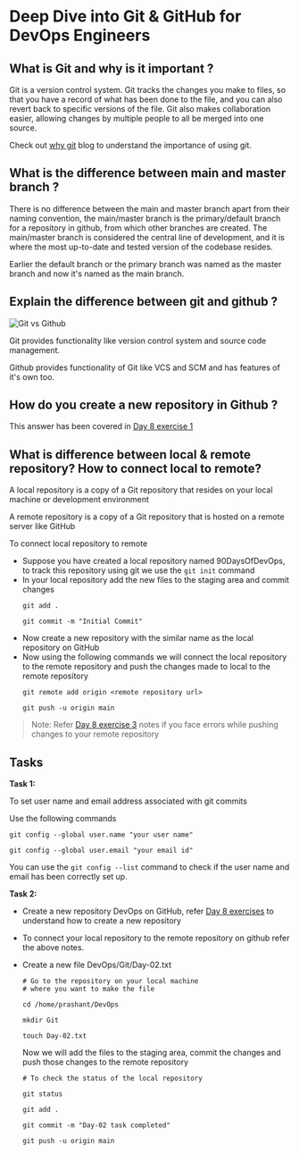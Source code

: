 # Deep Dive into Git & GitHub for DevOps Engineers

## What is Git and why is it important ?

Git is a version control system. Git tracks the changes you make to files, so that you have a record of what has been done to the file, and you can also revert back to specific versions of the file. Git also makes collaboration easier, allowing changes by multiple people to all be merged into one source. 

Check out [why git](https://www.atlassian.com/git/tutorials/why-git) blog to understand the importance of using git.


## What is the difference between main and master branch ?

There is no difference between the main and master branch apart from their naming convention, the main/master branch is the primary/default branch for a repository in github, from which other branches are created. The main/master branch is considered the central line of development, and it is where the most up-to-date and tested version of the codebase resides.

Earlier the default branch or the primary branch was named as the master branch and now it's named as the main branch.

## Explain the difference between git and github ?

![Git vs Github](https://pbs.twimg.com/media/FgonU5LaAAECmzp.jpg)


Git provides functionality like version control system and source code management.

Github provides functionality of Git like VCS and SCM and has features of it's own too.


## How do you create a new repository in Github ?

This answer has been covered in [Day 8 exercise 1](https://github.com/NegiPrashant33/90DaysOfDevOps/blob/main/day08/answers.md#exercises) 

## What is difference between local & remote repository? How to connect local to remote? 

A local repository is a copy of a Git repository that resides on your local machine or development environment

A remote repository is a copy of a Git repository that is hosted on a remote server like GitHub


To connect local repository to remote 

- Suppose you have created a local repository named 90DaysOfDevOps, to track this repository using git we use the `git init` command
- In your local repository add the new files to the staging area and commit changes
    ```
    git add .

    git commit -m "Initial Commit"
    ```
- Now create a new repository with the similar name as the local repository on GitHub
- Now using the following commands we will connect the local repository to the remote repository and push the changes made to local to the remote repository
    ```
    git remote add origin <remote repository url>

    git push -u origin main
    ```

> Note: Refer [Day 8 exercise 3](https://github.com/NegiPrashant33/90DaysOfDevOps/blob/main/day08/answers.md#exercises) notes if you face errors while pushing changes to your remote repository


## Tasks

**Task 1:**

To set user name and email address associated with git commits

Use the following commands

`git config --global user.name "your user name"`

`git config --global user.email "your email id"`

You can use the `git config --list` command to check if the user name and email has been correctly set up.



**Task 2:**

- Create a new repository DevOps on GitHub, refer [Day 8 exercises](https://github.com/NegiPrashant33/90DaysOfDevOps/blob/main/day08/answers.md) to understand how to create a new repository
- To connect your local repository to the remote repository on github refer the above notes.
- Create a new file DevOps/Git/Day-02.txt
    ```shell
    # Go to the repository on your local machine
    # where you want to make the file

    cd /home/prashant/DevOps

    mkdir Git

    touch Day-02.txt
    ```

    Now we will add the files to the staging area, commit the changes and push those changes to the remote repository
    ```shell
    # To check the status of the local repository

    git status

    git add .

    git commit -m "Day-02 task completed"

    git push -u origin main
    ```

